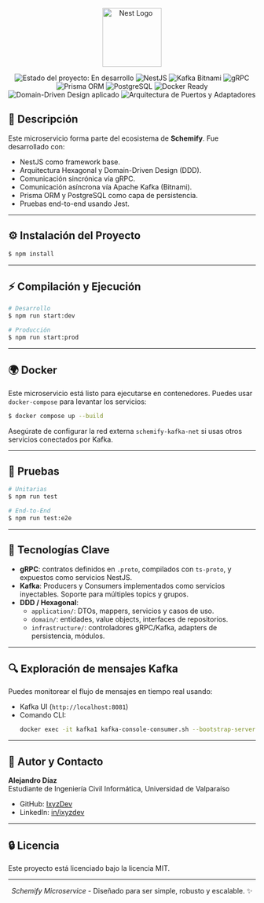 <p align="center">
  <a href="http://nestjs.com/" target="blank"><img src="https://schemify.github.io/schemify.com/assets/img/logos/schemify-logo.svg" width="120" alt="Nest Logo" /></a>
</p>


<p align="center">
  <!-- Estado general -->
  <img src="https://img.shields.io/badge/Status-Development-orange" alt="Estado del proyecto: En desarrollo" />

  <!-- Tecnologías principales -->
  <img src="https://img.shields.io/badge/NestJS-%5E10.x-E0234E?logo=nestjs&logoColor=white" alt="NestJS" />
  <img src="https://img.shields.io/badge/Kafka-Bitnami-black?logo=apachekafka" alt="Kafka Bitnami" />
  <img src="https://img.shields.io/badge/gRPC-Active-6f42c1?logo=grpc" alt="gRPC" />
  <img src="https://img.shields.io/badge/Prisma-%5E6.x-2D3748?logo=prisma" alt="Prisma ORM" />
  <img src="https://img.shields.io/badge/PostgreSQL-%5E15.x-4169E1?logo=postgresql&logoColor=white" alt="PostgreSQL" />
  <img src="https://img.shields.io/badge/Docker-Ready-2496ED?logo=docker" alt="Docker Ready" />

  <!-- Arquitectura -->
  <img src="https://img.shields.io/badge/Domain--Driven%20Design-Aplicado-0d1117" alt="Domain-Driven Design aplicado" />
  <img src="https://img.shields.io/badge/Ports%20%26%20Adapters-Architecture-lightgrey" alt="Arquitectura de Puertos y Adaptadores" />
</p>

## 📄 Descripción
Este microservicio forma parte del ecosistema de <strong>Schemify</strong>. Fue desarrollado con:

- NestJS como framework base.
- Arquitectura Hexagonal y Domain-Driven Design (DDD).
- Comunicación sincrónica vía gRPC.
- Comunicación asíncrona vía Apache Kafka (Bitnami).
- Prisma ORM y PostgreSQL como capa de persistencia.
- Pruebas end-to-end usando Jest.

---

## ⚙️ Instalación del Proyecto

```bash
$ npm install
```

---

## ⚡ Compilación y Ejecución

```bash
# Desarrollo
$ npm run start:dev

# Producción
$ npm run start:prod
```

---

## 🌍 Docker

Este microservicio está listo para ejecutarse en contenedores. Puedes usar `docker-compose` para levantar los servicios:

```bash
$ docker compose up --build
```

Asegúrate de configurar la red externa `schemify-kafka-net` si usas otros servicios conectados por Kafka.

---

## 🔧 Pruebas

```bash
# Unitarias
$ npm run test

# End-to-End
$ npm run test:e2e
```

---

## 🚧 Tecnologías Clave

- **gRPC**: contratos definidos en `.proto`, compilados con `ts-proto`, y expuestos como servicios NestJS.
- **Kafka**: Producers y Consumers implementados como servicios inyectables. Soporte para múltiples topics y grupos.
- **DDD / Hexagonal**:
  - `application/`: DTOs, mappers, servicios y casos de uso.
  - `domain/`: entidades, value objects, interfaces de repositorios.
  - `infrastructure/`: controladores gRPC/Kafka, adapters de persistencia, módulos.

---

## 🔍 Exploración de mensajes Kafka
Puedes monitorear el flujo de mensajes en tiempo real usando:

- Kafka UI (`http://localhost:8081`)
- Comando CLI:
  ```bash
  docker exec -it kafka1 kafka-console-consumer.sh --bootstrap-server localhost:9092 --topic __project_name_kebab__-created --from-beginning
  ```

---

## 👥 Autor y Contacto

**Alejandro Díaz**  
Estudiante de Ingeniería Civil Informática, Universidad de Valparaíso  

- GitHub: [IxyzDev](https://github.com/IxyzDev)
- LinkedIn: [in/ixyzdev](https://www.linkedin.com/in/ixyzdev/)

---

## 🔒 Licencia

Este proyecto está licenciado bajo la licencia MIT.

---

<p align="center">
  <em>Schemify Microservice</em> - Diseñado para ser simple, robusto y escalable. ✨
</p>




<!-- 
## Description

[Nest](https://github.com/nestjs/nest) framework TypeScript starter repository.

## Project setup

```bash
$ npm install
```

## Compile and run the project

```bash
# development
$ npm run start

# watch mode
$ npm run start:dev

# production mode
$ npm run start:prod
```

## Run tests

```bash
# unit tests
$ npm run test

# e2e tests
$ npm run test:e2e

# test coverage
$ npm run test:cov
```

## Deployment

When you're ready to deploy your NestJS application to production, there are some key steps you can take to ensure it runs as efficiently as possible. Check out the [deployment documentation](https://docs.nestjs.com/deployment) for more information.

If you are looking for a cloud-based platform to deploy your NestJS application, check out [Mau](https://mau.nestjs.com), our official platform for deploying NestJS applications on AWS. Mau makes deployment straightforward and fast, requiring just a few simple steps:

```bash
$ npm install -g mau
$ mau deploy
```

With Mau, you can deploy your application in just a few clicks, allowing you to focus on building features rather than managing infrastructure.

## Resources

Check out a few resources that may come in handy when working with NestJS:

- Visit the [NestJS Documentation](https://docs.nestjs.com) to learn more about the framework.
- For questions and support, please visit our [Discord channel](https://discord.gg/G7Qnnhy).
- To dive deeper and get more hands-on experience, check out our official video [courses](https://courses.nestjs.com/).
- Deploy your application to AWS with the help of [NestJS Mau](https://mau.nestjs.com) in just a few clicks.
- Visualize your application graph and interact with the NestJS application in real-time using [NestJS Devtools](https://devtools.nestjs.com).
- Need help with your project (part-time to full-time)? Check out our official [enterprise support](https://enterprise.nestjs.com).
- To stay in the loop and get updates, follow us on [X](https://x.com/nestframework) and [LinkedIn](https://linkedin.com/company/nestjs).
- Looking for a job, or have a job to offer? Check out our official [Jobs board](https://jobs.nestjs.com).

## Support

Nest is an MIT-licensed open source project. It can grow thanks to the sponsors and support by the amazing backers. If you'd like to join them, please [read more here](https://docs.nestjs.com/support).

## Stay in touch

- Author - [Kamil Myśliwiec](https://twitter.com/kammysliwiec)
- Website - [https://nestjs.com](https://nestjs.com/)
- Twitter - [@nestframework](https://twitter.com/nestframework)

## License

Nest is [MIT licensed](https://github.com/nestjs/nest/blob/master/LICENSE). -->
